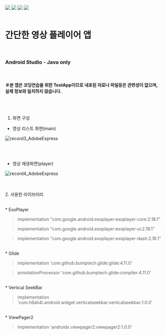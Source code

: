 <img src="https://img.shields.io/badge/github-181717?style=for-the-badge&logo=github&logoColor=white"> <img src="https://img.shields.io/badge/Android-3DDC84?style=for-the-badge&logo=Android&logoColor=white"> <img src="https://img.shields.io/badge/JAVA-007396?style=for-the-badge&logo=java&logoColor=white"> <img src="https://img.shields.io/badge/JSON-000000?style=for-the-badge&logo=json&logoColor=white">
</br></br>

<h1>간단한 영상 플레이어 앱</h1></br>



<h3>Android Studio - Java only</h3></br>



<h4>＃본 앱은 코딩연습을 위한 TestApp이므로 내포된 자료나 파일등은 관련성이 없으며, 실제 정보와 일치하지 않습니다.</h4>

</br></br>

1. 화면 구성


* 영상 리스트 화면(main)</br>

</t>![record3_AdobeExpress](https://user-images.githubusercontent.com/52855326/205234675-7b72b656-6d73-4405-8b27-1481aa4643c4.gif)


</br></br>
* 영상 재생화면(player)</br>

</t>![record4_AdobeExpress](https://user-images.githubusercontent.com/52855326/205235837-3c425d6e-6090-46e3-a914-e98cc15a2edb.gif)



</br></br>
2. 사용한 라이브러리

</br>
* ExoPlayer</br>

> implementation "com.google.android.exoplayer:exoplayer-core:2.18.1"

> implementation "com.google.android.exoplayer:exoplayer-ui:2.18.1"

> implementation "com.google.android.exoplayer:exoplayer-dash:2.18.1"


</br>
* Glide</br>

> implementation 'com.github.bumptech.glide:glide:4.11.0'

> annotationProcessor 'com.github.bumptech.glide:compiler:4.11.0'


</br>
* Vertical SeekBar</br>

> implementation 'com.h6ah4i.android.widget.verticalseekbar:verticalseekbar:1.0.0'


</br>
* ViewPager2</br>

> implementation 'androidx.viewpager2:viewpager2:1.0.0'
